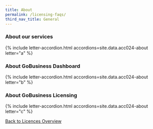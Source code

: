 ```yaml
---
title: About
permalink: /licensing-faqs/
third_nav_title: General
---
```


### About our services

{% include letter-accordion.html accordions=site.data.acc024-about letter="a" %}

### About GoBusiness Dashboard

{% include letter-accordion.html accordions=site.data.acc024-about letter="b" %}

### About GoBusiness Licensing

{% include letter-accordion.html accordions=site.data.acc024-about letter="c" %}

[Back to Licences Overview](/licences/)